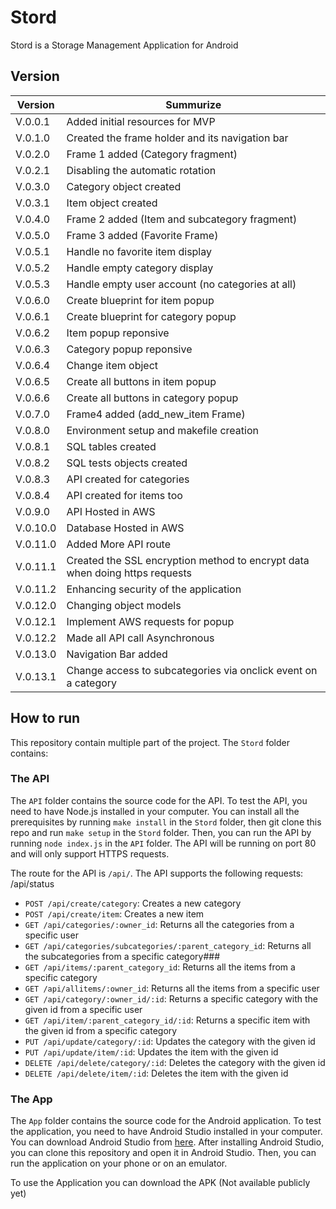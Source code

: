 # Stord
Stord is a Storage Management Application for Android

## Version
|Version| Summurize|
|-------|-------|
|V.0.0.1 | Added initial resources for MVP|
|V.0.1.0 | Created the frame holder and its navigation bar|
|V.0.2.0 | Frame 1 added (Category fragment)|
|V.0.2.1 | Disabling the automatic rotation|
|V.0.3.0 | Category object created|
|V.0.3.1 | Item object created|
|V.0.4.0 | Frame 2 added (Item and subcategory fragment)|
|V.0.5.0 | Frame 3 added (Favorite Frame)|
|V.0.5.1 | Handle no favorite item display|
|V.0.5.2 | Handle empty category display|
|V.0.5.3 | Handle empty user account (no categories at all)|
|V.0.6.0 |Create blueprint for item popup|
|V.0.6.1 |Create blueprint for category popup|
|V.0.6.2 |Item popup reponsive|
|V.0.6.3 |Category popup reponsive|
|V.0.6.4 |Change item object|
|V.0.6.5 |Create all buttons in item popup|
|V.0.6.6 |Create all buttons in category popup|
|V.0.7.0 |Frame4 added (add_new_item Frame) |
|V.0.8.0 |Environment setup and makefile creation|
|V.0.8.1 |SQL tables created|
|V.0.8.2 |SQL tests objects created|
|V.0.8.3 |API created for categories|
|V.0.8.4 |API created for items too|
|V.0.9.0 |API Hosted in AWS|
|V.0.10.0|Database Hosted in AWS|
|V.0.11.0|Added More API route|
|V.0.11.1|Created the SSL encryption method to encrypt data when doing https requests|
|V.0.11.2|Enhancing security of the application|
|V.0.12.0|Changing object models|
|V.0.12.1|Implement AWS requests for popup|
|V.0.12.2|Made all API call Asynchronous|
|V.0.13.0|Navigation Bar added|
|V.0.13.1|Change access to subcategories via onclick event on a category|

## How to run
This repository contain multiple part of the project. The `Stord` folder contains:
### The API
The `API` folder contains the source code for the API. To test the API, you need to have Node.js installed in your computer. You can install all the prerequisites by running `make install` in the `Stord` folder, then git clone this repo and run `make setup` in the `Stord` folder. Then, you can run the API by running `node index.js` in the `API` folder. The API will be running on port 80 and will only support HTTPS requests.

The route for the API is `/api/`. The API supports the following requests:
/api/status
- `POST /api/create/category`: Creates a new category
- `POST /api/create/item`: Creates a new item
- `GET /api/categories/:owner_id`: Returns all the categories from a specific user
- `GET /api/categories/subcategories/:parent_category_id`: Returns all the subcategories from a specific category###
- `GET /api/items/:parent_category_id`: Returns all the items from a specific category
- `GET /api/allitems/:owner_id`: Returns all the items from a specific user
- `GET /api/category/:owner_id/:id`: Returns a specific category with the given id from a specific user
- `GET /api/item/:parent_category_id/:id`: Returns a specific item with the given id from a specific category
- `PUT /api/update/category/:id`: Updates the category with the given id
- `PUT /api/update/item/:id`: Updates the item with the given id
- `DELETE /api/delete/category/:id`: Deletes the category with the given id
- `DELETE /api/delete/item/:id`: Deletes the item with the given id

### The App
The `App` folder contains the source code for the Android application. To test the application, you need to have Android Studio installed in your computer. You can download Android Studio from [here](https://developer.android.com/studio). After installing Android Studio, you can clone this repository and open it in Android Studio. Then, you can run the application on your phone or on an emulator.

To use the Application you can download the APK (Not available publicly yet)
